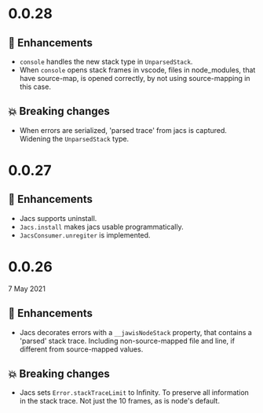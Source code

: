 # 0.0.28

## :tada: Enhancements

- `console` handles the new stack type in `UnparsedStack`.
- When `console` opens stack frames in vscode, files in node_modules, that have
  source-map, is opened correctly, by not using source-mapping in this case.

## :boom: Breaking changes

- When errors are serialized, 'parsed trace' from jacs is captured. Widening the
  `UnparsedStack` type.

# 0.0.27

## :tada: Enhancements

- Jacs supports uninstall.
- `Jacs.install` makes jacs usable programmatically.
- `JacsConsumer.unregiter` is implemented.

# 0.0.26

7 May 2021

## :tada: Enhancements

- Jacs decorates errors with a `__jawisNodeStack` property, that contains a
  'parsed' stack trace. Including non-source-mapped file and line, if different
  from source-mapped values.

## :boom: Breaking changes

- Jacs sets `Error.stackTraceLimit` to Infinity. To preserve all information in
  the stack trace. Not just the 10 frames, as is node's default.

